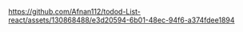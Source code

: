 

https://github.com/Afnan112/todod-List-react/assets/130868488/e3d20594-6b01-48ec-94f6-a374fdee1894




 
